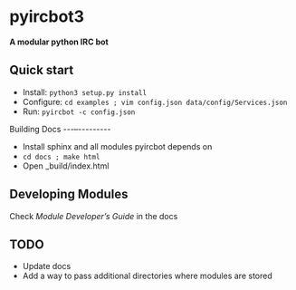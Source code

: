 pyircbot3
=========
**A modular python IRC bot**

Quick start
-----------

* Install: `python3 setup.py install`
* Configure: `cd examples ; vim config.json data/config/Services.json`
* Run: `pyircbot -c config.json`

Building Docs
---–---------

* Install sphinx and all modules pyircbot depends on
* `cd docs ; make html`
* Open _build/index.html

Developing Modules
------------------

Check *Module Developer’s Guide* in the docs

TODO
----

* Update docs
* Add a way to pass additional directories where modules are stored
